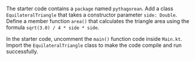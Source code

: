 

The starter code contains a `package` named `pythagorean`. Add a class
`EquilateralTriangle` that takes a constructor parameter `side: Double`.
Define a member function `area()` that calculates the triangle area using the
formula `sqrt(3.0) / 4 * side * side`.

In the starter code, uncomment the `main()` function code inside
`Main.kt`. Import the `EquilateralTriangle` class to make the code compile and
run successfully.
